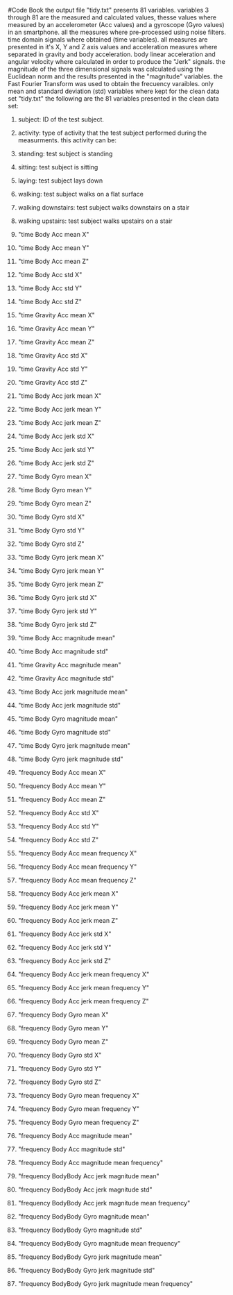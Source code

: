 #Code Book
the output file "tidy.txt" presents 81 variables.
 variables 3 through 81 are the measured and calculated values, thesse values where measured by an accelerometer (Acc values) and a gyroscope (Gyro values) in an smartphone.
 all the measures where pre-processed using noise filters.
 time domain signals where obtained (time variables).
 all measures are presented in it's X, Y and Z axis values and acceleration measures where separated in gravity and body acceleration.
 body linear acceleration and angular velocity where calculated in order to produce the "Jerk" signals.
 the magnitude of the three dimensional signals was calculated using the Euclidean norm and the results presented in the "magnitude" variables.
 the Fast Fourier Transform was used to obtain the frecuency varaibles. 
 only mean and standard deviation (std) variables where kept for the clean data set "tidy.txt"
the following are the 81 variables presented in the clean data set:

1. subject: ID of the test subject.
2. activity: type of activity that the test subject performed during the measurments. this activity can be:
  1. standing: test subject is standing
  2. sitting: test subject is sitting
  3. laying: test subject lays down
  4. walking: test subject walks on a flat surface
  5. walking downstairs: test subject walks downstairs on a stair
  6. walking upstairs: test subject walks upstairs on a stair

3. "time Body Acc mean X"                           
4. "time Body Acc mean Y"                                  
5. "time Body Acc mean Z"                                  
6. "time Body Acc std X"                                   
7. "time Body Acc std Y"                                   
8. "time Body Acc std Z"                                   
9. "time Gravity Acc mean X"                               
10. "time Gravity Acc mean Y"                               
11. "time Gravity Acc mean Z"                               
12. "time Gravity Acc std X"                                
13. "time Gravity Acc std Y"                                
14. "time Gravity Acc std Z"                                
15. "time Body Acc jerk mean X"                             
16. "time Body Acc jerk mean Y"                             
17. "time Body Acc jerk mean Z"                             
18. "time Body Acc jerk std X"                              
19. "time Body Acc jerk std Y"                              
20. "time Body Acc jerk std Z"                              
21. "time Body Gyro mean X"                                 
22. "time Body Gyro mean Y"                                 
23. "time Body Gyro mean Z"                                 
24. "time Body Gyro std X"                                  
25. "time Body Gyro std Y"                                  
26. "time Body Gyro std Z"                                  
27. "time Body Gyro jerk mean X"                            
28. "time Body Gyro jerk mean Y"                            
29. "time Body Gyro jerk mean Z"                            
30. "time Body Gyro jerk std X"                             
31. "time Body Gyro jerk std Y"                             
32. "time Body Gyro jerk std Z"                             
33. "time Body Acc magnitude mean"                          
34. "time Body Acc magnitude std"                           
35. "time Gravity Acc magnitude mean"                       
36. "time Gravity Acc magnitude std"                        
37. "time Body Acc jerk magnitude mean"                     
38. "time Body Acc jerk magnitude std"                      
39. "time Body Gyro magnitude mean"                         
40. "time Body Gyro magnitude std"                          
41. "time Body Gyro jerk magnitude mean"                    
42. "time Body Gyro jerk magnitude std"                     
43. "frequency Body Acc mean X"                             
44. "frequency Body Acc mean Y"                             
45. "frequency Body Acc mean Z"                             
46. "frequency Body Acc std X"                              
47. "frequency Body Acc std Y"                              
48. "frequency Body Acc std Z"                              
49. "frequency Body Acc  mean frequency X"                  
50. "frequency Body Acc  mean frequency Y"                  
51. "frequency Body Acc  mean frequency Z"                  
52. "frequency Body Acc jerk mean X"                        
53. "frequency Body Acc jerk mean Y"                        
54. "frequency Body Acc jerk mean Z"                        
55. "frequency Body Acc jerk std X"                         
56. "frequency Body Acc jerk std Y"                         
57. "frequency Body Acc jerk std Z"                         
58. "frequency Body Acc jerk  mean frequency X"             
59. "frequency Body Acc jerk  mean frequency Y"             
60. "frequency Body Acc jerk  mean frequency Z"             
61. "frequency Body Gyro mean X"                            
62. "frequency Body Gyro mean Y"                            
63. "frequency Body Gyro mean Z"                            
64. "frequency Body Gyro std X"                             
65. "frequency Body Gyro std Y"                             
66. "frequency Body Gyro std Z"                             
67. "frequency Body Gyro  mean frequency X"                 
68. "frequency Body Gyro  mean frequency Y"                 
69. "frequency Body Gyro  mean frequency Z"                 
70. "frequency Body Acc magnitude mean"                     
71. "frequency Body Acc magnitude std"                      
72. "frequency Body Acc magnitude  mean frequency"          
73. "frequency BodyBody Acc jerk magnitude mean"            
74. "frequency BodyBody Acc jerk magnitude std"             
75. "frequency BodyBody Acc jerk magnitude  mean frequency" 
76. "frequency BodyBody Gyro magnitude mean"                
77. "frequency BodyBody Gyro magnitude std"                 
78. "frequency BodyBody Gyro magnitude  mean frequency"     
79. "frequency BodyBody Gyro jerk magnitude mean"           
80. "frequency BodyBody Gyro jerk magnitude std"            
81. "frequency BodyBody Gyro jerk magnitude  mean frequency"
